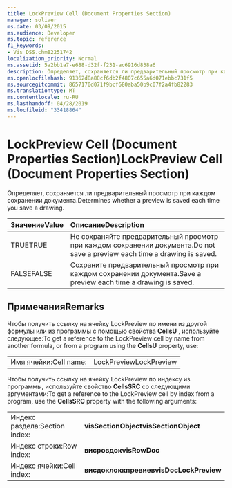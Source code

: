 ```yaml
---
title: LockPreview Cell (Document Properties Section)
manager: soliver
ms.date: 03/09/2015
ms.audience: Developer
ms.topic: reference
f1_keywords:
- Vis_DSS.chm82251742
localization_priority: Normal
ms.assetid: 5a2bb1a7-e688-d32f-f231-ac6916d838a6
description: Определяет, сохраняется ли предварительный просмотр при каждом сохранении документа.
ms.openlocfilehash: 91362d8a88cf6db2f4807c655a6d071ebbc731f5
ms.sourcegitcommit: 8657170d071f9bcf680aba50b9c07f2a4fb82283
ms.translationtype: MT
ms.contentlocale: ru-RU
ms.lasthandoff: 04/28/2019
ms.locfileid: "33418864"
---
```

# <a name="lockpreview-cell-document-properties-section"></a><span data-ttu-id="dd46c-103">LockPreview Cell (Document Properties Section)</span><span class="sxs-lookup"><span data-stu-id="dd46c-103">LockPreview Cell (Document Properties Section)</span></span>

<span data-ttu-id="dd46c-104">Определяет, сохраняется ли предварительный просмотр при каждом сохранении документа.</span><span class="sxs-lookup"><span data-stu-id="dd46c-104">Determines whether a preview is saved each time you save a drawing.</span></span>
  
|<span data-ttu-id="dd46c-105">**Значение**</span><span class="sxs-lookup"><span data-stu-id="dd46c-105">**Value**</span></span>|<span data-ttu-id="dd46c-106">**Описание**</span><span class="sxs-lookup"><span data-stu-id="dd46c-106">**Description**</span></span>|
|:-----|:-----|
| <span data-ttu-id="dd46c-107">TRUE</span><span class="sxs-lookup"><span data-stu-id="dd46c-107">TRUE</span></span>  <br/> | <span data-ttu-id="dd46c-108">Не сохраняйте предварительный просмотр при каждом сохранении документа.</span><span class="sxs-lookup"><span data-stu-id="dd46c-108">Do not save a preview each time a drawing is saved.</span></span>  <br/> |
| <span data-ttu-id="dd46c-109">FALSE</span><span class="sxs-lookup"><span data-stu-id="dd46c-109">FALSE</span></span>  <br/> | <span data-ttu-id="dd46c-110">Сохраните предварительный просмотр при каждом сохранении документа.</span><span class="sxs-lookup"><span data-stu-id="dd46c-110">Save a preview each time a drawing is saved.</span></span>  <br/> |
   
## <a name="remarks"></a><span data-ttu-id="dd46c-111">Примечания</span><span class="sxs-lookup"><span data-stu-id="dd46c-111">Remarks</span></span>

<span data-ttu-id="dd46c-112">Чтобы получить ссылку на ячейку LockPreview по имени из другой формулы или из программы с помощью свойства **CellsU** , используйте следующее:</span><span class="sxs-lookup"><span data-stu-id="dd46c-112">To get a reference to the LockPreview cell by name from another formula, or from a program using the **CellsU** property, use:</span></span> 
  
|||
|:-----|:-----|
| <span data-ttu-id="dd46c-113">Имя ячейки:</span><span class="sxs-lookup"><span data-stu-id="dd46c-113">Cell name:</span></span>  <br/> | <span data-ttu-id="dd46c-114">LockPreview</span><span class="sxs-lookup"><span data-stu-id="dd46c-114">LockPreview</span></span>  <br/> |
   
<span data-ttu-id="dd46c-115">Чтобы получить ссылку на ячейку LockPreview по индексу из программы, используйте свойство **CellsSRC** со следующими аргументами:</span><span class="sxs-lookup"><span data-stu-id="dd46c-115">To get a reference to the LockPreview cell by index from a program, use the **CellsSRC** property with the following arguments:</span></span> 
  
|||
|:-----|:-----|
| <span data-ttu-id="dd46c-116">Индекс раздела:</span><span class="sxs-lookup"><span data-stu-id="dd46c-116">Section index:</span></span>  <br/> |<span data-ttu-id="dd46c-117">**visSectionObject**</span><span class="sxs-lookup"><span data-stu-id="dd46c-117">**visSectionObject**</span></span> <br/> |
| <span data-ttu-id="dd46c-118">Индекс строки:</span><span class="sxs-lookup"><span data-stu-id="dd46c-118">Row index:</span></span>  <br/> |<span data-ttu-id="dd46c-119">**висровдок**</span><span class="sxs-lookup"><span data-stu-id="dd46c-119">**visRowDoc**</span></span> <br/> |
| <span data-ttu-id="dd46c-120">Индекс ячейки:</span><span class="sxs-lookup"><span data-stu-id="dd46c-120">Cell index:</span></span>  <br/> |<span data-ttu-id="dd46c-121">**висдоклоккпревиев**</span><span class="sxs-lookup"><span data-stu-id="dd46c-121">**visDocLockPreview**</span></span> <br/> |
   

